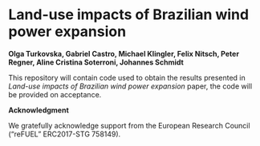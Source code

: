 # Land-use impacts of Brazilian wind power expansion

**Olga Turkovska, Gabriel Castro, Michael Klingler, Felix Nitsch, Peter Regner, Aline Cristina Soterroni, Johannes Schmidt**

This repository will contain code used to obtain the results presented in _Land-use impacts of Brazilian wind power expansion_ paper, the code will be provided on acceptance.








**Acknowledgment**

We gratefully acknowledge support from the European Research Council (“reFUEL” ERC2017-STG 758149).
